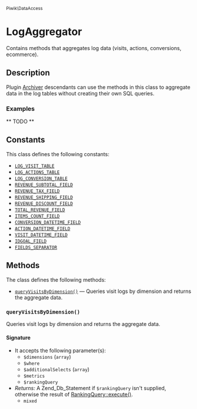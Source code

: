 <small>Piwik\DataAccess</small>

LogAggregator
=============

Contains methods that aggregates log data (visits, actions, conversions, ecommerce).

Description
-----------

Plugin [Archiver](#) descendants can use the methods in this class to aggregate data
in the log tables without creating their own SQL queries.

### Examples

** TODO **


Constants
---------

This class defines the following constants:

- [`LOG_VISIT_TABLE`](#LOG_VISIT_TABLE)
- [`LOG_ACTIONS_TABLE`](#LOG_ACTIONS_TABLE)
- [`LOG_CONVERSION_TABLE`](#LOG_CONVERSION_TABLE)
- [`REVENUE_SUBTOTAL_FIELD`](#REVENUE_SUBTOTAL_FIELD)
- [`REVENUE_TAX_FIELD`](#REVENUE_TAX_FIELD)
- [`REVENUE_SHIPPING_FIELD`](#REVENUE_SHIPPING_FIELD)
- [`REVENUE_DISCOUNT_FIELD`](#REVENUE_DISCOUNT_FIELD)
- [`TOTAL_REVENUE_FIELD`](#TOTAL_REVENUE_FIELD)
- [`ITEMS_COUNT_FIELD`](#ITEMS_COUNT_FIELD)
- [`CONVERSION_DATETIME_FIELD`](#CONVERSION_DATETIME_FIELD)
- [`ACTION_DATETIME_FIELD`](#ACTION_DATETIME_FIELD)
- [`VISIT_DATETIME_FIELD`](#VISIT_DATETIME_FIELD)
- [`IDGOAL_FIELD`](#IDGOAL_FIELD)
- [`FIELDS_SEPARATOR`](#FIELDS_SEPARATOR)

Methods
-------

The class defines the following methods:

- [`queryVisitsByDimension()`](#queryVisitsByDimension) &mdash; Queries visit logs by dimension and returns the aggregate data.

<a name="queryvisitsbydimension" id="queryvisitsbydimension"></a>
### `queryVisitsByDimension()`

Queries visit logs by dimension and returns the aggregate data.

#### Signature

- It accepts the following parameter(s):
    - `$dimensions` (`array`)
    - `$where`
    - `$additionalSelects` (`array`)
    - `$metrics`
    - `$rankingQuery`
- _Returns:_ A Zend_Db_Statement if `$rankingQuery` isn't supplied, otherwise the result of [RankingQuery::execute()](#).
    - `mixed`

